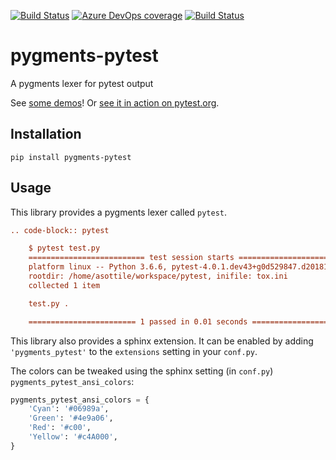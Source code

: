 [![Build Status](https://dev.azure.com/asottile/asottile/_apis/build/status/asottile.pygments-pytest?branchName=master)](https://dev.azure.com/asottile/asottile/_build/latest?definitionId=47&branchName=master)
[![Azure DevOps coverage](https://img.shields.io/azure-devops/coverage/asottile/asottile/47/master.svg)](https://dev.azure.com/asottile/asottile/_build/latest?definitionId=47&branchName=master)
[![Build Status](https://github.com/asottile/pygments-pytest/workflows/deploy/badge.svg)](https://github.com/asottile/pygments-pytest/actions)

pygments-pytest
===============

A pygments lexer for pytest output

See [some demos](https://asottile.github.io/pygments-pytest)!  Or
[see it in action on pytest.org](https://pytest.org).

## Installation

`pip install pygments-pytest`

## Usage

This library provides a pygments lexer called `pytest`.

```rst
.. code-block:: pytest

    $ pytest test.py
    ========================== test session starts ===========================
    platform linux -- Python 3.6.6, pytest-4.0.1.dev43+g0d529847.d20181123, py-1.7.0, pluggy-0.8.0
    rootdir: /home/asottile/workspace/pytest, inifile: tox.ini
    collected 1 item

    test.py .                                                          [100%]

    ======================== 1 passed in 0.01 seconds ========================
```

This library also provides a sphinx extension.  It can be enabled by adding
`'pygments_pytest'` to the `extensions` setting in your `conf.py`.

The colors can be tweaked using the sphinx setting (in `conf.py`)
`pygments_pytest_ansi_colors`:

```python
pygments_pytest_ansi_colors = {
    'Cyan': '#06989a',
    'Green': '#4e9a06',
    'Red': '#c00',
    'Yellow': '#c4A000',
}
```
